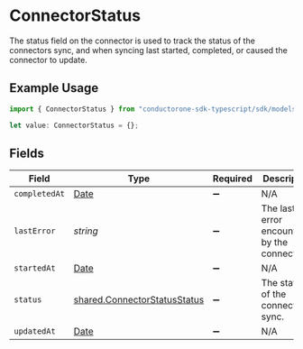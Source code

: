 # ConnectorStatus

The status field on the connector is used to track the status of the connectors sync, and when syncing last started, completed, or caused the connector to update.

## Example Usage

```typescript
import { ConnectorStatus } from "conductorone-sdk-typescript/sdk/models/shared";

let value: ConnectorStatus = {};
```

## Fields

| Field                                                                                         | Type                                                                                          | Required                                                                                      | Description                                                                                   |
| --------------------------------------------------------------------------------------------- | --------------------------------------------------------------------------------------------- | --------------------------------------------------------------------------------------------- | --------------------------------------------------------------------------------------------- |
| `completedAt`                                                                                 | [Date](https://developer.mozilla.org/en-US/docs/Web/JavaScript/Reference/Global_Objects/Date) | :heavy_minus_sign:                                                                            | N/A                                                                                           |
| `lastError`                                                                                   | *string*                                                                                      | :heavy_minus_sign:                                                                            | The last error encountered by the connector.                                                  |
| `startedAt`                                                                                   | [Date](https://developer.mozilla.org/en-US/docs/Web/JavaScript/Reference/Global_Objects/Date) | :heavy_minus_sign:                                                                            | N/A                                                                                           |
| `status`                                                                                      | [shared.ConnectorStatusStatus](../../../sdk/models/shared/connectorstatusstatus.md)           | :heavy_minus_sign:                                                                            | The status of the connector sync.                                                             |
| `updatedAt`                                                                                   | [Date](https://developer.mozilla.org/en-US/docs/Web/JavaScript/Reference/Global_Objects/Date) | :heavy_minus_sign:                                                                            | N/A                                                                                           |